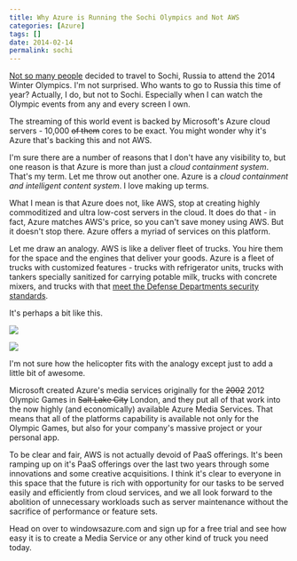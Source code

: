 ```yaml
---
title: Why Azure is Running the Sochi Olympics and Not AWS
categories: [Azure]
tags: []
date: 2014-02-14
permalink: sochi
---
```


[Not so many people](http://www.aleteia.org/en/world/article/winter-olympics-set-to-open-in-sochi-even-amid-safety-and-attendence-concerns-5773727555911680) decided to travel to Sochi, Russia to attend the 2014 Winter Olympics. I&#39;m not surprised. Who wants to go to Russia this time of year? Actually, I do, but not to Sochi. Especially when I can watch the Olympic events from any and every screen I own.
<!-- xmore -->

The streaming of this world event is backed by Microsoft&#39;s Azure cloud servers - 10,000 <span style="text-decoration: line-through;">of them</span> cores to be exact. You might wonder why it&#39;s Azure that&#39;s backing this and not AWS.

I&#39;m sure there are a number of reasons that I don&#39;t have any visibility to, but one reason is that Azure is more than just a _cloud containment system_. That&#39;s my term. Let me throw out another one. Azure is a _cloud containment and intelligent content system_. I love making up terms.

What I mean is that Azure does not, like AWS, stop at creating highly commoditized and ultra low-cost servers in the cloud. It does do that - in fact, Azure matches AWS&#39;s price, so you can&#39;t save money using AWS. But it doesn&#39;t stop there. Azure offers a myriad of services on this platform.

Let me draw an analogy. AWS is like a deliver fleet of trucks. You hire them for the space and the engines that deliver your goods. Azure is a fleet of trucks with customized features - trucks with refrigerator units, trucks with tankers specially sanitized for carrying potable milk, trucks with concrete mixers, and trucks with that [meet the Defense Departments security standards](http://www.informationweek.com/cloud/microsoft-reveals-azure-cloud-for-government-agencies/d/d-id/1111854).

It&#39;s perhaps a bit like this.

![](/files/sochi_01.png)

![](/files/sochi_02.png)

I&#39;m not sure how the helicopter fits with the analogy except just to add a little bit of awesome.

Microsoft created Azure&#39;s media services originally for the <span style="text-decoration: line-through;">2002</span> 2012 Olympic Games in <span style="text-decoration: line-through;">Salt Lake City</span> London, and they put all of that work into the now highly (and economically) available Azure Media Services. That means that all of the platforms capability is available not only for the Olympic Games, but also for your company&#39;s massive project or your personal app.

To be clear and fair, AWS is not actually devoid of PaaS offerings. It&#39;s been ramping up on it&#39;s PaaS offerings over the last two years through some innovations and some creative acquisitions. I think it&#39;s clear to everyone in this space that the future is rich with opportunity for our tasks to be served easily and efficiently from cloud services, and we all look forward to the abolition of unnecessary workloads such as server maintenance without the sacrifice of performance or feature sets.

Head on over to windowsazure.com and sign up for a free trial and see how easy it is to create a Media Service or any other kind of truck you need today.